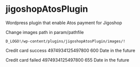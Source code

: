 # jigoshopAtosPlugin
Wordpress plugin that enable Atos payment for Jigoshop

Change images path in param/pathfile

```
D_LOGO!/wp-content/plugins/jigoshopAtosPlugin/images/!
```

Credit card success
4974934125497800
600
Date in the future

Credit card failed
4974934125497800
655
Date in the future
